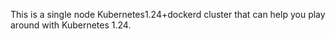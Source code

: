This is a single node Kubernetes1.24+dockerd cluster that can help you play around with Kubernetes 1.24.
